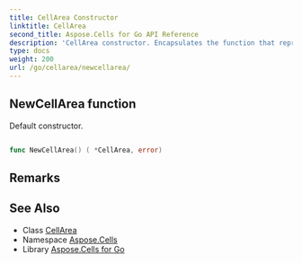 ```yaml
---
title: CellArea Constructor 
linktitle: CellArea
second_title: Aspose.Cells for Go API Reference
description: 'CellArea constructor. Encapsulates the function that represents newcellarea in Go.'
type: docs
weight: 200
url: /go/cellarea/newcellarea/
---
```


## NewCellArea function

Default constructor.

```go

func NewCellArea() ( *CellArea, error)

```

## Remarks


## See Also

* Class [CellArea](../)
* Namespace [Aspose.Cells](../../)
* Library [Aspose.Cells for Go](../../../)
